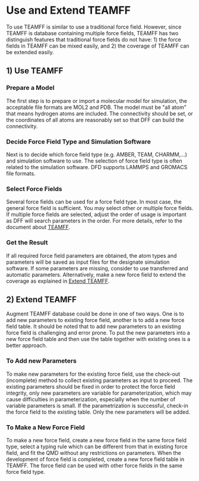 # Use and Extend TEAMFF

To use TEAMFF is similar to use a traditional force field. However, since TEAMFF is database containing multiple force fields, TEAMFF has two distinguish features that traditional force fields do not have: 1) the force fields in TEAMFF can be mixed easily, and 2) the coverage of TEAMFF can be extended easily.

## 1) Use TEAMFF

### Prepare a Model
The first step is to prepare or import a molecular model for simulation, the acceptable file formats are MOL2 and PDB. The model must be "all atom" that means hydrogen atoms are included. The connectivity should be set, or the coordinates of all atoms are reasonably set so that DFF can build the connectivity. 

### Decide Force Field Type and Simulation Software 
Next is to decide which force field type (e.g. AMBER, TEAM, CHARMM,...) and simulation software to use. The selection of force field type is often related to the simulation software. DFD supports LAMMPS and GROMACS file formats. 

### Select Force Fields
Several force fields can be used for a force field type. In most case, the general force field is sufficient. You may select other or multiple force fields. If multiple force fields are selected, adjust the order of usage is important as DFF will search parameters in the order. For more details, refer to the document about [TEAMFF](../topics/teamff-database.md).

### Get the Result
If all required force field parameters are obtained, the atom types and parameters will be saved as input files for the designate simulation software. If some parameters are missing, consider to use transferred and automatic parameters. Alternatively, make a new force field to extend the coverage as explained in [Extend TEAMFF](./6_ExpandTEAMFF.md).


## 2) Extend TEAMFF

Augment TEAMFF database could be done in one of two ways. One is to add new parameters to existing force field, another is to add a new force field table. It should be noted that to add new parameters to an existing force field is challenging and error prone. To put the new parameters into a new force field table and then use the table together with existing ones is a better approach.


### To Add new Parameters
To make new parameters for the existing force field, use the check-out (incomplete) method to collect existing parameters as input to proceed. The existing parameters should be fixed in order to protect the force field integrity, only new parameters are variable for parameterization, which may cause difficulties in parameterization, especially when the number of variable parameters is small. If the parametrization is successful, check-in the force field to the existing table. Only the new parameters will be added.  

### To Make a New Force Field
To make a new force field, create a new force field in the same force field type, select a typing rule which can be different from that in existing force field, and fit the QMD without any restrictions on parameters. When the development of force field is completed, create a new force field table in TEAMFF. The force field can be used with other force fields in the same force field type. 
